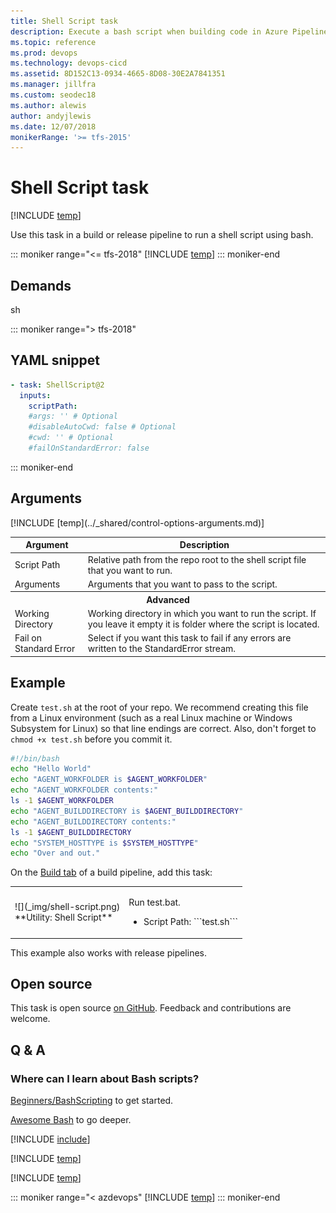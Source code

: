 ```yaml
---
title: Shell Script task
description: Execute a bash script when building code in Azure Pipelines and Team Foundation Server (TFS)
ms.topic: reference
ms.prod: devops
ms.technology: devops-cicd
ms.assetid: 8D152C13-0934-4665-8D08-30E2A7841351
ms.manager: jillfra
ms.custom: seodec18
ms.author: alewis
author: andyjlewis
ms.date: 12/07/2018
monikerRange: '>= tfs-2015'
---
```


# Shell Script task

[!INCLUDE [temp](../../_shared/version-tfs-2015-rtm.md)]

Use this task in a build or release pipeline to run a shell script using bash.

::: moniker range="<= tfs-2018"
[!INCLUDE [temp](../../_shared/concept-rename-note.md)]
::: moniker-end

## Demands

sh

::: moniker range="> tfs-2018"
## YAML snippet
```YAML
- task: ShellScript@2
  inputs:
    scriptPath:
    #args: '' # Optional
    #disableAutoCwd: false # Optional
    #cwd: '' # Optional
    #failOnStandardError: false
```
::: moniker-end

## Arguments

<table>
<thead>
<tr>
<th>Argument</th>
<th>Description</th>
</tr>
</thead>
<tr>
<td>Script Path</td>
<td>
Relative path from the repo root to the shell script file that you want to run.
</td>
</tr>
<tr>
<td>Arguments</td>
<td>
Arguments that you want to pass to the script.
</td>
</tr>
<tr>
<th style="text-align: center" colspan="2">Advanced</th>
</tr>
<tr>
<td>Working Directory</td>
<td>
Working directory in which you want to run the script.  If you leave it empty it is folder where the script is located.
</td>
</tr>
<tr>
<td>Fail on Standard Error</td>
<td>
Select if you want this task to fail if any errors are written to the StandardError stream.
</td>
</tr>
[!INCLUDE [temp](../_shared/control-options-arguments.md)]
</table>

## Example

Create ```test.sh``` at the root of your repo.
We recommend creating this file from a Linux environment (such as a real Linux machine or Windows Subsystem for Linux) so that line endings are correct.
Also, don't forget to `chmod +x test.sh` before you commit it.

```sh
#!/bin/bash
echo "Hello World"
echo "AGENT_WORKFOLDER is $AGENT_WORKFOLDER"
echo "AGENT_WORKFOLDER contents:"
ls -1 $AGENT_WORKFOLDER
echo "AGENT_BUILDDIRECTORY is $AGENT_BUILDDIRECTORY"
echo "AGENT_BUILDDIRECTORY contents:"
ls -1 $AGENT_BUILDDIRECTORY
echo "SYSTEM_HOSTTYPE is $SYSTEM_HOSTTYPE"
echo "Over and out."
```

On the [Build tab](../../index.md) of a build pipeline, add this task:

<table>
<tr>
<td>![](_img/shell-script.png)<br/>**Utility: Shell Script**</td>
<td>
<p>Run test.bat.</p>
<ul>
<li>Script Path: ```test.sh```</li>
</ul>
</td>
</tr>
</table>

This example also works with release pipelines.

## Open source

This task is open source [on GitHub](https://github.com/Microsoft/azure-pipelines-tasks). Feedback and contributions are welcome.

## Q & A

<!-- BEGINSECTION class="md-qanda" -->

### Where can I learn about Bash scripts?

[Beginners/BashScripting](https://help.ubuntu.com/community/Beginners/BashScripting) to get started.

[Awesome Bash](https://github.com/alebcay/awesome-shell#awesome-bash) to go deeper.

[!INCLUDE [include](../../_shared/variable-set-in-script-qa.md)]

[!INCLUDE [temp](../_shared/build-step-common-qa.md)]

[!INCLUDE [temp](../../_shared/qa-agents.md)]

::: moniker range="< azdevops"
[!INCLUDE [temp](../../_shared/qa-versions.md)]
::: moniker-end

<!-- ENDSECTION -->
